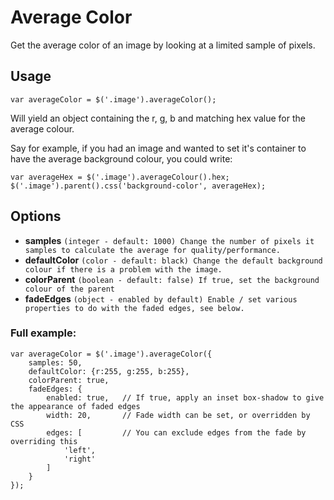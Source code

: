 # Average Color
Get the average color of an image by looking at a limited sample of pixels.

## Usage
```
var averageColor = $('.image').averageColor();
```
Will yield an object containing the r, g, b and matching hex value for the average colour.


Say for example, if you had an image and wanted to set it's container to have the average background colour, you could write:
```
var averageHex = $('.image').averageColour().hex;
$('.image').parent().css('background-color', averageHex);
```

## Options
- **samples** ```(integer - default: 1000) Change the number of pixels it samples to calculate the average for quality/performance.```
- **defaultColor** ```(color - default: black) Change the default background colour if there is a problem with the image.```
- **colorParent** ```(boolean - default: false) If true, set the background colour of the parent```
- **fadeEdges** ```(object - enabled by default) Enable / set various properties to do with the faded edges, see below.```


### Full example:
```
var averageColor = $('.image').averageColor({
	samples: 50,
	defaultColor: {r:255, g:255, b:255},
	colorParent: true,
	fadeEdges: {
		enabled: true,   // If true, apply an inset box-shadow to give the appearance of faded edges
		width: 20,       // Fade width can be set, or overridden by CSS
		edges: [         // You can exclude edges from the fade by overriding this
			'left',
			'right'
		]
	}
});
```